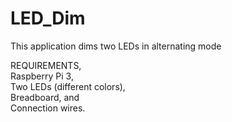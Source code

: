 # LED_Dim
This application dims two LEDs in alternating mode

REQUIREMENTS, <br>
Raspberry Pi 3, <br>
Two LEDs (different colors), <br>
Breadboard, and  <br>
Connection wires.
